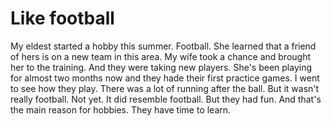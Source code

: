 # Like football

My eldest started a hobby this summer. Football. She learned that a friend of hers is on a new team in this area. My wife took a chance and brought her to the training. And they were taking new players. She's been playing for almost two months now and they hade their first practice games. I went to see how they play. There was a lot of running after the ball. But it wasn't really football. Not yet. It did resemble football. But they had fun. And that's the main reason for hobbies. They have time to learn.